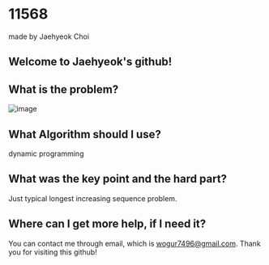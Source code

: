 # 11568

made by Jaehyeok Choi

## Welcome to Jaehyeok's github!

## What is the problem?

![image](https://github.com/Choi-JaeHyeok-21500749/11568/blob/main/11568_pro.PNG)

## What Algorithm should I use?

dynamic programming

## What was the key point and the hard part?

Just typical longest increasing sequence problem.

## Where can I get more help, if I need it?

You can contact me through email, which is wogur7496@gmail.com.
Thank you for visiting this github!
